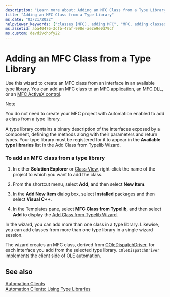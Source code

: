 ```yaml
---
description: "Learn more about: Adding an MFC Class from a Type Library"
title: "Adding an MFC Class from a Type Library"
ms.date: "03/21/2022"
helpviewer_keywords: ["classes [MFC], adding MFC", "MFC, adding classes from type libraries", "type libraries, adding MFC classes from"]
ms.assetid: aba40476-3cfb-47af-990e-ae2e9e0d79cf
ms.custom: devdivchpfy22
---
```

# Adding an MFC Class from a Type Library

Use this wizard to create an MFC class from an interface in an available type library. You can add an MFC class to an [MFC application](../../mfc/reference/creating-an-mfc-application.md), an [MFC DLL](../../mfc/reference/creating-an-mfc-dll-project.md), or an [MFC ActiveX control](../../mfc/reference/creating-an-mfc-activex-control.md).

> [!NOTE]
> You do not need to create your MFC project with Automation enabled to add a class from a type library.

A type library contains a binary description of the interfaces exposed by a component, defining the methods along with their parameters and return types. Your type library must be registered for it to appear in the **Available type libraries** list in the Add Class from Typelib Wizard.

### To add an MFC class from a type library

1. In either **Solution Explorer** or [Class View](/visualstudio/ide/viewing-the-structure-of-code), right-click the name of the project to which you want to add the class.

1. From the shortcut menu, select **Add**, and then select **New Item**.

1. In the **Add New Item** dialog box, select **Installed** packages and then select **Visual C++**.

1. In the Templates pane, select **MFC Class from Typelib**, and then select **Add** to display the [Add Class from Typelib Wizard](../../mfc/reference/add-class-from-typelib-wizard.md).

In the wizard, you can add more than one class in a type library. Likewise, you can add classes from more than one type library in a single wizard session.

The wizard creates an MFC class, derived from [COleDispatchDriver](../../mfc/reference/coledispatchdriver-class.md), for each interface you add from the selected type library. `COleDispatchDriver` implements the client side of OLE automation.

## See also

[Automation Clients](../../mfc/automation-clients.md)<br/>
[Automation Clients: Using Type Libraries](../../mfc/automation-clients-using-type-libraries.md)
